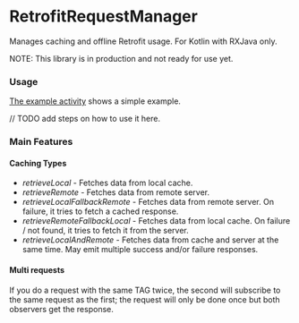 # RetrofitRequestManager

Manages caching and offline Retrofit usage. For Kotlin with RXJava only.

NOTE: This library is in production and not ready for use yet.

### Usage

[The example activity](https://github.com/Frank1234/RetrofitRequestManager/blob/master/app/src/main/java/com/ironflowers/rm/testapp/SimpleExampleActivity.kt) shows a simple example.

// TODO add steps on how to use it here. 

### Main Features
#### Caching Types
- *retrieveLocal* - Fetches data from local cache.
- *retrieveRemote* - Fetches data from remote server.
- *retrieveLocalFallbackRemote* - Fetches data from remote server. On failure, it tries to fetch a cached response.
- *retrieveRemoteFallbackLocal* - Fetches data from local cache. On failure / not found, it tries to fetch it from the server.
- *retrieveLocalAndRemote* - Fetches data from cache and server at the same time. May emit multiple success and/or failure responses.

#### Multi requests
If you do a request with the same TAG twice, the second will subscribe to the same request as the first; the request will only be done once but both observers get the response.
